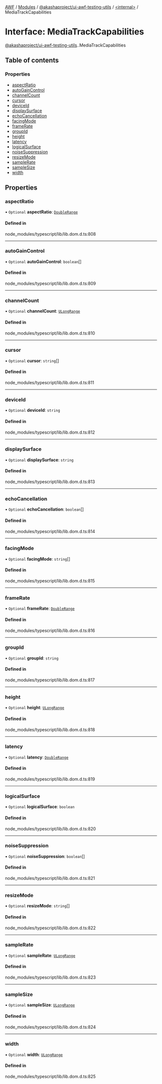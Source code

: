 [AWF](../README.md) / [Modules](../modules.md) / [@akashaproject/ui-awf-testing-utils](../modules/akashaproject_ui_awf_testing_utils.md) / [<internal\>](../modules/akashaproject_ui_awf_testing_utils._internal_.md) / MediaTrackCapabilities

# Interface: MediaTrackCapabilities

[@akashaproject/ui-awf-testing-utils](../modules/akashaproject_ui_awf_testing_utils.md).[<internal>](../modules/akashaproject_ui_awf_testing_utils._internal_.md).MediaTrackCapabilities

## Table of contents

### Properties

- [aspectRatio](akashaproject_ui_awf_testing_utils._internal_.MediaTrackCapabilities.md#aspectratio)
- [autoGainControl](akashaproject_ui_awf_testing_utils._internal_.MediaTrackCapabilities.md#autogaincontrol)
- [channelCount](akashaproject_ui_awf_testing_utils._internal_.MediaTrackCapabilities.md#channelcount)
- [cursor](akashaproject_ui_awf_testing_utils._internal_.MediaTrackCapabilities.md#cursor)
- [deviceId](akashaproject_ui_awf_testing_utils._internal_.MediaTrackCapabilities.md#deviceid)
- [displaySurface](akashaproject_ui_awf_testing_utils._internal_.MediaTrackCapabilities.md#displaysurface)
- [echoCancellation](akashaproject_ui_awf_testing_utils._internal_.MediaTrackCapabilities.md#echocancellation)
- [facingMode](akashaproject_ui_awf_testing_utils._internal_.MediaTrackCapabilities.md#facingmode)
- [frameRate](akashaproject_ui_awf_testing_utils._internal_.MediaTrackCapabilities.md#framerate)
- [groupId](akashaproject_ui_awf_testing_utils._internal_.MediaTrackCapabilities.md#groupid)
- [height](akashaproject_ui_awf_testing_utils._internal_.MediaTrackCapabilities.md#height)
- [latency](akashaproject_ui_awf_testing_utils._internal_.MediaTrackCapabilities.md#latency)
- [logicalSurface](akashaproject_ui_awf_testing_utils._internal_.MediaTrackCapabilities.md#logicalsurface)
- [noiseSuppression](akashaproject_ui_awf_testing_utils._internal_.MediaTrackCapabilities.md#noisesuppression)
- [resizeMode](akashaproject_ui_awf_testing_utils._internal_.MediaTrackCapabilities.md#resizemode)
- [sampleRate](akashaproject_ui_awf_testing_utils._internal_.MediaTrackCapabilities.md#samplerate)
- [sampleSize](akashaproject_ui_awf_testing_utils._internal_.MediaTrackCapabilities.md#samplesize)
- [width](akashaproject_ui_awf_testing_utils._internal_.MediaTrackCapabilities.md#width)

## Properties

### aspectRatio

• `Optional` **aspectRatio**: [`DoubleRange`](akashaproject_ui_awf_testing_utils._internal_.DoubleRange.md)

#### Defined in

node_modules/typescript/lib/lib.dom.d.ts:808

___

### autoGainControl

• `Optional` **autoGainControl**: `boolean`[]

#### Defined in

node_modules/typescript/lib/lib.dom.d.ts:809

___

### channelCount

• `Optional` **channelCount**: [`ULongRange`](akashaproject_ui_awf_testing_utils._internal_.ULongRange.md)

#### Defined in

node_modules/typescript/lib/lib.dom.d.ts:810

___

### cursor

• `Optional` **cursor**: `string`[]

#### Defined in

node_modules/typescript/lib/lib.dom.d.ts:811

___

### deviceId

• `Optional` **deviceId**: `string`

#### Defined in

node_modules/typescript/lib/lib.dom.d.ts:812

___

### displaySurface

• `Optional` **displaySurface**: `string`

#### Defined in

node_modules/typescript/lib/lib.dom.d.ts:813

___

### echoCancellation

• `Optional` **echoCancellation**: `boolean`[]

#### Defined in

node_modules/typescript/lib/lib.dom.d.ts:814

___

### facingMode

• `Optional` **facingMode**: `string`[]

#### Defined in

node_modules/typescript/lib/lib.dom.d.ts:815

___

### frameRate

• `Optional` **frameRate**: [`DoubleRange`](akashaproject_ui_awf_testing_utils._internal_.DoubleRange.md)

#### Defined in

node_modules/typescript/lib/lib.dom.d.ts:816

___

### groupId

• `Optional` **groupId**: `string`

#### Defined in

node_modules/typescript/lib/lib.dom.d.ts:817

___

### height

• `Optional` **height**: [`ULongRange`](akashaproject_ui_awf_testing_utils._internal_.ULongRange.md)

#### Defined in

node_modules/typescript/lib/lib.dom.d.ts:818

___

### latency

• `Optional` **latency**: [`DoubleRange`](akashaproject_ui_awf_testing_utils._internal_.DoubleRange.md)

#### Defined in

node_modules/typescript/lib/lib.dom.d.ts:819

___

### logicalSurface

• `Optional` **logicalSurface**: `boolean`

#### Defined in

node_modules/typescript/lib/lib.dom.d.ts:820

___

### noiseSuppression

• `Optional` **noiseSuppression**: `boolean`[]

#### Defined in

node_modules/typescript/lib/lib.dom.d.ts:821

___

### resizeMode

• `Optional` **resizeMode**: `string`[]

#### Defined in

node_modules/typescript/lib/lib.dom.d.ts:822

___

### sampleRate

• `Optional` **sampleRate**: [`ULongRange`](akashaproject_ui_awf_testing_utils._internal_.ULongRange.md)

#### Defined in

node_modules/typescript/lib/lib.dom.d.ts:823

___

### sampleSize

• `Optional` **sampleSize**: [`ULongRange`](akashaproject_ui_awf_testing_utils._internal_.ULongRange.md)

#### Defined in

node_modules/typescript/lib/lib.dom.d.ts:824

___

### width

• `Optional` **width**: [`ULongRange`](akashaproject_ui_awf_testing_utils._internal_.ULongRange.md)

#### Defined in

node_modules/typescript/lib/lib.dom.d.ts:825
